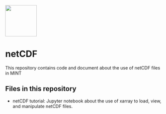 <img src="https://mintproject.github.io/MINT_USERGUIDE/Figures/mint-logo-vertical.png" width="100">

# netCDF

This repository contains code and document about the use of netCDF files in MINT

## Files in this repository
- netCDF tutorial: Jupyter notebook about the use of xarray to load, view, and manipulate netCDF files. 
